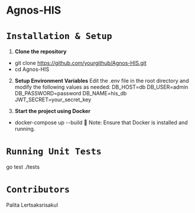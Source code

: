 # Agnos-HIS

# `Installation & Setup`
1. **Clone the repository**
- git clone https://github.com/yourgithub/Agnos-HIS.git
- cd Agnos-HIS

2. **Setup Environment Variables**
Edit the .env file in the root directory and modify the following values as needed:
DB_HOST=db
DB_USER=admin
DB_PASSWORD=password
DB_NAME=his_db
JWT_SECRET=your_secret_key

3. **Start the project using Docker**
- docker-compose up --build
📌 Note: Ensure that Docker is installed and running.

# `Running Unit Tests`
go test ./tests

# `Contributors`
Palita Lertsaksrisakul





